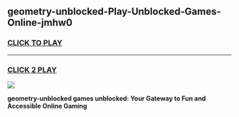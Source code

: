 
## geometry-unblocked-Play-Unblocked-Games-Online-jmhw0
<h3>
<a href="https://premium76.site?title=geometry-unblocked&ref=25A">CLICK TO PLAY</a></h3>
<hr>

<h3>
<a href="https://premium76.site?title=geometry-unblocked&ref=25A">CLICK 2 PLAY</a>
  
</h3>

<a href="https://premium76.site?title=geometry-unblocked&ref=25A"><img src="https://clearcache.store/games.png"></a>


**geometry-unblocked games unblocked: Your Gateway to Fun and Accessible Online Gaming**
